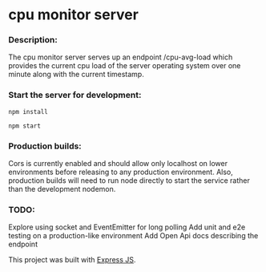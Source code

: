 # cpu monitor server

### Description:

The cpu monitor server serves up an endpoint /cpu-avg-load which provides the current cpu load
of the server operating system over one minute along with the current timestamp. 

### Start the server for development:

```
npm install
```
```
npm start
```

### Production builds:

Cors is currently enabled and should allow only localhost on lower environments before releasing to any production environment. Also, production builds will need to run node directly to start the service rather than the development nodemon.

### TODO:

Explore using socket and EventEmitter for long polling
Add unit and e2e testing on a production-like environment
Add Open Api docs describing the endpoint

This project was built with [Express JS](https://github.com/expressjs/express).